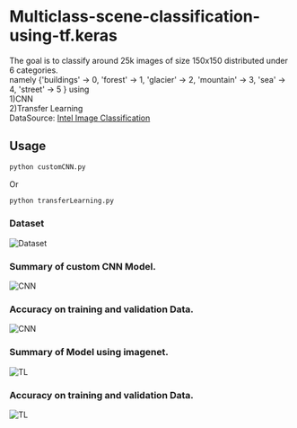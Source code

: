 # Multiclass-scene-classification-using-tf.keras


The goal is to classify around 25k images of size 150x150 distributed under 6 categories.  
namely {'buildings' -> 0, 'forest' -> 1, 'glacier' -> 2, 'mountain' -> 3, 'sea' -> 4, 'street' -> 5 } using  
1)CNN \
2)Transfer Learning \
DataSource: [Intel Image Classification](https://www.kaggle.com/puneet6060/intel-image-classification)

## Usage

```bash
python customCNN.py
```
Or
```bash
python transferLearning.py
```
### Dataset
![Dataset](https://ibb.co/HN2wCBb][img]https://i.ibb.co/cbvfwkZ/Dataset.png)
### Summary of custom CNN Model.
![CNN](https://i.ibb.co/Qmt0mbV/CNNSummary.png)
### Accuracy on training and validation Data.
![CNN](https://i.ibb.co/hdkTvNV/CNNAccuracy.png)
### Summary of Model using imagenet.
![TL](https://i.ibb.co/4d9Cb43/TLSummary.png)
### Accuracy on training and validation Data.
![TL](https://i.ibb.co/2PZCpsJ/TF1.png)